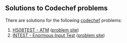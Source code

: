 ## Solutions to Codechef problems

There are solutions for the following [codechef](https://www.codechef.com/) problems:

1. [HS08TEST - ATM](beginner/HS08TEST.cpp)
  ([problem site](https://www.codechef.com/problems/HS08TEST))
2. [INTEST - Enormous Input Test](beginner/INTEST.cpp)
  ([problem site](https://www.codechef.com/problems/INTEST))
